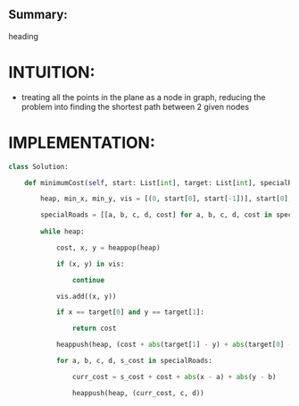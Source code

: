 ## Summary:
heading

# INTUITION:
- treating all the points in the plane as a node in graph, reducing the problem into finding the shortest path between 2 given nodes

# IMPLEMENTATION:
```python
class Solution:

    def minimumCost(self, start: List[int], target: List[int], specialRoads: List[List[int]]) -> int:

        heap, min_x, min_y, vis = [(0, start[0], start[-1])], start[0], start[1], set()

        specialRoads = [[a, b, c, d, cost] for a, b, c, d, cost in specialRoads if abs(a-c) + abs(b - d) > cost and (min_x <= a or min_y <= b)]
        
        while heap:

            cost, x, y = heappop(heap)

            if (x, y) in vis:

                continue

            vis.add((x, y))

            if x == target[0] and y == target[1]:

                return cost

            heappush(heap, (cost + abs(target[1] - y) + abs(target[0] - x), target[0], target[1]))

            for a, b, c, d, s_cost in specialRoads:

                curr_cost = s_cost + cost + abs(x - a) + abs(y - b)

                heappush(heap, (curr_cost, c, d))
```